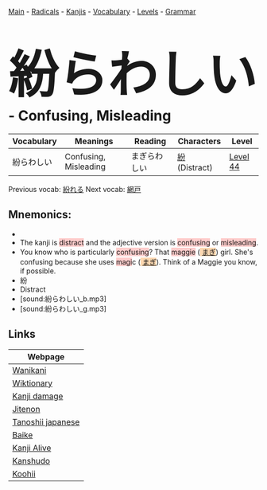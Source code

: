 <style> bigfont {font-size: 100px}</style>
[Main](../README.md) -
[Radicals](../radicals.md) -
[Kanjis](../kanjis.md) -
[Vocabulary](../vocabulary.md) -
[Levels](../levels.md) -
[Grammar](../grammar.md)
# <bigfont> 紛らわしい</bigfont> - Confusing, Misleading 

| Vocabulary | Meanings | Reading | Characters | Level |
| --- | --- | --- | --- | --- |
| 紛らわしい | Confusing, Misleading | まぎらわしい |  [紛](../kanjis/紛.md) (Distract) | [Level 44](../levels/wk_level44.md) |

Previous vocab: [紛れる](紛れる.md) Next vocab: [網戸](網戸.md) 

## Mnemonics:

* 
* The kanji is <span style="background-color:#ffcccb"> distract</span> and the adjective version is <span style="background-color:#ffcccb"> confusing</span> or <span style="background-color:#ffcccb"> misleading</span>. 
* You know who is particularly <span style="background-color:#ffcccb"> confusing</span>? That <span style="background-color:#ffcccb"> maggie</span> (<span style="background-color:#fed8b1"> [まぎ](https://jisho.org/search/まぎ)</span>) girl. She's confusing because she uses <span style="background-color:#ffcccb"> magi</span>c (<span style="background-color:#fed8b1"> [まぎ](https://jisho.org/search/まぎ)</span>). Think of a Maggie you know, if possible.
* 紛
* Distract
* [sound:紛らわしい_b.mp3]
* [sound:紛らわしい_g.mp3]


## Links 

| Webpage |
| --- |
| [Wanikani          ](https://www.wanikani.com/kanji/紛らわしい) |
| [Wiktionary        ](https://en.wiktionary.org/wiki/紛らわしい) |
| [Kanji damage      ](http://www.kanjidamage.com/kanji/search?utf8=✓&q=紛らわしい) |
| [Jitenon           ](https://jitenon.com/kanji/紛らわしい) |
| [Tanoshii japanese ](https://www.tanoshiijapanese.com/dictionary/kanji.cfm?k=紛らわしい) |
| [Baike             ](https://baike.baidu.com/item/紛らわしい) |
| [Kanji Alive       ](https://app.kanjialive.com/紛らわしい) |
| [Kanshudo          ](https://www.kanshudo.com/searchmn?q=紛らわしい) |
| [Koohii            ](https://kanji.koohii.com/study/kanji/紛らわしい) |
